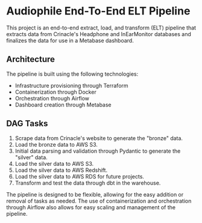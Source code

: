 # Audiophile End-To-End ELT Pipeline

This project is an end-to-end extract, load, and transform (ELT) pipeline that extracts data from Crinacle's Headphone and InEarMonitor databases and finalizes the data for use in a Metabase dashboard.

## Architecture

The pipeline is built using the following technologies:
- Infrastructure provisioning through Terraform
- Containerization through Docker
- Orchestration through Airflow
- Dashboard creation through Metabase

## DAG Tasks
1. Scrape data from Crinacle's website to generate the "bronze" data.
2. Load the bronze data to AWS S3.
3. Initial data parsing and validation through Pydantic to generate the "silver" data.
4. Load the silver data to AWS S3.
5. Load the silver data to AWS Redshift.
6. Load the silver data to AWS RDS for future projects.
7. Transform and test the data through dbt in the warehouse.

The pipeline is designed to be flexible, allowing for the easy addition or removal of tasks as needed. The use of containerization and orchestration through Airflow also allows for easy scaling and management of the pipeline.
 
